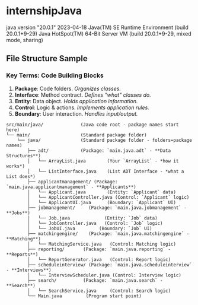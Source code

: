 # internshipJava

java version "20.0.1" 2023-04-18
Java(TM) SE Runtime Environment (build 20.0.1+9-29)
Java HotSpot(TM) 64-Bit Server VM (build 20.0.1+9-29, mixed mode, sharing)
 
## File Structure Sample

### Key Terms: Code Building Blocks
1.  **Package**: Code folders. *Organizes classes.*
2.  **Interface**: Method contract. *Defines "what" classes do.*
3.  **Entity**: Data object. *Holds application information.*
4.  **Control**: Logic & actions. *Implements application rules.*
5.  **Boundary**: User interaction. *Handles input/output.*

```
src/main/java/              (Java code root - package names start here)
└── main/                   (Standard package folder)
    └── java/               (Standard package folder - folders=package names)
        ├── adt/            (Package: `main.java.adt` - **Data Structures**)
        │   └── ArrayList.java        (Your `ArrayList` - *how it works*)
        │   └── ListInterface.java    (List ADT Interface - *what a List does*)
        ├── applicantmanagement/ (Package: `main.java.applicantmanagement` - **Applicants**)
        │   └── Applicant.java        (Entity: `Applicant` data)
        │   └── ApplicantController.java (Control: `Applicant` logic)
        │   └── ApplicantUI.java      (Boundary: `Applicant` UI)
        ├── jobmanagement/     (Package: `main.java.jobmanagement` - **Jobs**)
        │   └── Job.java             (Entity: `Job` data)
        │   └── JobController.java   (Control: `Job` logic)
        │   └── JobUI.java         (Boundary: `Job` UI)
        ├── matchingengine/    (Package: `main.java.matchingengine` - **Matching**)
        │   └── MatchingService.java   (Control: Matching logic)
        ├── reporting/       (Package: `main.java.reporting` - **Reports**)
        │   └── ReportGenerator.java   (Control: Report logic)
        ├── scheduleinterview/ (Package: `main.java.scheduleinterview` - **Interviews**)
        │   └── InterviewScheduler.java (Control: Interview logic)
        ├── search/          (Package: `main.java.search` - **Search**)
        │   └── SearchService.java     (Control: Search logic)
        └── Main.java         (Program start point)
```
